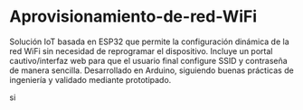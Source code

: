 # Aprovisionamiento-de-red-WiFi
Solución IoT basada en ESP32 que permite la configuración dinámica de la red WiFi sin necesidad de reprogramar el dispositivo. Incluye un portal cautivo/interfaz web para que el usuario final configure SSID y contraseña de manera sencilla. Desarrollado en Arduino, siguiendo buenas prácticas de ingeniería y validado mediante prototipado.


si
